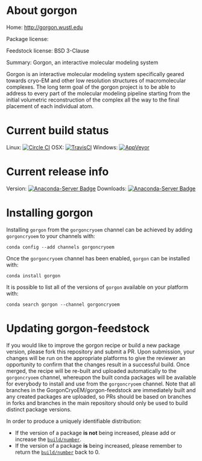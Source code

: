 About gorgon
============

Home: http://gorgon.wustl.edu

Package license: 

Feedstock license: BSD 3-Clause

Summary: Gorgon, an interactive molecular modeling system

Gorgon is an interactive molecular modeling system
specifically geared towards cryo-EM and other low resolution
structures of macromolecular complexes. The long term goal of
the gorgon project is to be able to address to every part of
the molecular modeling pipeline starting from the initial
volumetric reconstruction of the complex all the way to the
final placement of each individual atom.


Current build status
====================

Linux: [![Circle CI](https://circleci.com/gh/GorgonCryoEM/gorgon-feedstock.svg?style=shield)](https://circleci.com/gh/GorgonCryoEM/gorgon-feedstock)
OSX: [![TravisCI](https://travis-ci.org/GorgonCryoEM/gorgon-feedstock.svg?branch=master)](https://travis-ci.org/GorgonCryoEM/gorgon-feedstock)
Windows: [![AppVeyor](https://ci.appveyor.com/api/projects/status/github/GorgonCryoEM/gorgon-feedstock?svg=True)](https://ci.appveyor.com/project/GorgonCryoEM/gorgon-feedstock/branch/master)

Current release info
====================
Version: [![Anaconda-Server Badge](https://anaconda.org/gorgoncryoem/gorgon/badges/version.svg)](https://anaconda.org/gorgoncryoem/gorgon)
Downloads: [![Anaconda-Server Badge](https://anaconda.org/gorgoncryoem/gorgon/badges/downloads.svg)](https://anaconda.org/gorgoncryoem/gorgon)

Installing gorgon
=================

Installing `gorgon` from the `gorgoncryoem` channel can be achieved by adding `gorgoncryoem` to your channels with:

```
conda config --add channels gorgoncryoem
```

Once the `gorgoncryoem` channel has been enabled, `gorgon` can be installed with:

```
conda install gorgon
```

It is possible to list all of the versions of `gorgon` available on your platform with:

```
conda search gorgon --channel gorgoncryoem
```




Updating gorgon-feedstock
=========================

If you would like to improve the gorgon recipe or build a new
package version, please fork this repository and submit a PR. Upon submission,
your changes will be run on the appropriate platforms to give the reviewer an
opportunity to confirm that the changes result in a successful build. Once
merged, the recipe will be re-built and uploaded automatically to the
`gorgoncryoem` channel, whereupon the built conda packages will be available for
everybody to install and use from the `gorgoncryoem` channel.
Note that all branches in the GorgonCryoEM/gorgon-feedstock are
immediately built and any created packages are uploaded, so PRs should be based
on branches in forks and branches in the main repository should only be used to
build distinct package versions.

In order to produce a uniquely identifiable distribution:
 * If the version of a package **is not** being increased, please add or increase
   the [``build/number``](http://conda.pydata.org/docs/building/meta-yaml.html#build-number-and-string).
 * If the version of a package **is** being increased, please remember to return
   the [``build/number``](http://conda.pydata.org/docs/building/meta-yaml.html#build-number-and-string)
   back to 0.
